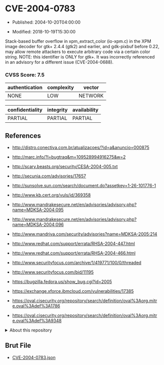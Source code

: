 # CVE-2004-0783

- Published: 2004-10-20T04:00:00

- Modified: 2018-10-19T15:30:00

Stack-based buffer overflow in xpm_extract_color (io-xpm.c) in the XPM image decoder for gtk+ 2.4.4 (gtk2) and earlier, and gdk-pixbuf before 0.22, may allow remote attackers to execute arbitrary code via a certain color string.  NOTE: this identifier is ONLY for gtk+.  It was incorrectly referenced in an advisory for a different issue (CVE-2004-0688).

### CVSS Score: **7.5**

| authentication | complexity | vector |
| --- | --- | --- |
| NONE | LOW | NETWORK |

| confidentiality | integrity | availability |
| --- | --- | --- |
| PARTIAL | PARTIAL | PARTIAL |

## References

* http://distro.conectiva.com.br/atualizacoes/?id=a&anuncio=000875

* http://marc.info/?l=bugtraq&m=109528994916275&w=2

* http://scary.beasts.org/security/CESA-2004-005.txt

* http://secunia.com/advisories/17657

* http://sunsolve.sun.com/search/document.do?assetkey=1-26-101776-1

* http://www.kb.cert.org/vuls/id/369358

* http://www.mandrakesecure.net/en/advisories/advisory.php?name=MDKSA-2004:095

* http://www.mandrakesecure.net/en/advisories/advisory.php?name=MDKSA-2004:096

* http://www.mandriva.com/security/advisories?name=MDKSA-2005:214

* http://www.redhat.com/support/errata/RHSA-2004-447.html

* http://www.redhat.com/support/errata/RHSA-2004-466.html

* http://www.securityfocus.com/archive/1/419771/100/0/threaded

* http://www.securityfocus.com/bid/11195

* https://bugzilla.fedora.us/show_bug.cgi?id=2005

* https://exchange.xforce.ibmcloud.com/vulnerabilities/17385

* https://oval.cisecurity.org/repository/search/definition/oval%3Aorg.mitre.oval%3Adef%3A1786

* https://oval.cisecurity.org/repository/search/definition/oval%3Aorg.mitre.oval%3Adef%3A9348

<details>
<summary>About this repository</summary> 

  This repository is part of the project [Live Hack CVE](https://github.com/Live-Hack-CVE). Main website can be found [www.live-hack.org](https://www.live-hack.org) 
  
  Made by [Sn0wAlice](https://github.com/Sn0wAlice) for the people that care about security and need to have a feed of the latest CVEs. Hope you enjoy it, don't forget to star the repo and follow me on [Twitter](https://twitter.com/Sn0wAlice) and [Github](https://github.com/Sn0wAlice). And that is my [personnal website](https://www.alice-snow.me/)

  - [Home Page](https://github.com/Live-Hack-CVE)
  - [Framework](https://github.com/Live-Hack-CVE/cve-framework)
  - [CVE database](https://github.com/Live-Hack-CVE/full_database)
  - [Changelog](https://github.com/Live-Hack-CVE/Changelog)
</details>

## Brut File

* [CVE-2004-0783.json](https://raw.githubusercontent.com/Live-Hack-CVE/full_database/main/cves/2004/CVE-2004-0783.json)

